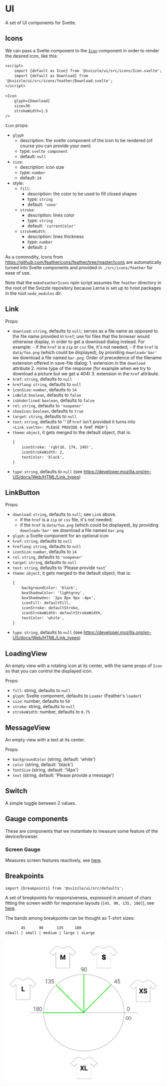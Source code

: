 # UI

A set of UI components for Svelte.

## Icons

We can pass a Svelte component to the [`Icon`](./src/icons/Icon.svelte) component in order to render the desired icon, like this:

```svelte
<script>
	import {default as Icon} from '@svizzle/ui/src/icons/Icon.svelte';
	import {default as Download} from '@svizzle/ui/src/icons/feather/Download.svelte';
</script>

<Icon
	glyph={Download}
	size=30
	strokeWidth=1.5
/>
```

`Icon` props:
- `glyph`
	- description: the svelte component of the icon to be rendered (of course you can provide your own)
	- type: `svelte component`
	- default: `null`
- `size`:
	- description: icon size
	- type: `number`
	- default: `24`
- style:
	- `fill`:
		- description: the color to be used to fill closed shapes
		- type: `string`
		- default: `'none'`
	- `stroke`:
		- description: lines color
		- type: `string`
		- default: `'currentColor'`
	- `strokeWidth`:
		- description: lines thickness
		- type: `number`
		- default: `2`

As a commodity, icons from https://github.com/feathericons/feather/tree/master/icons are automatically turned into Svelte components and provided in `./src/icons/feather` for ease of use.

Note that the `makeFeatherIcons` npm script assumes the `feather` directory in the root of the Svizzle repository because Lerna is set up to hoist packages in the root `node_modules` dir.

## Link

Props:
- `download`: `string`, defaults to `null`; serves as a file name as opposed to the file name provided in `href`; use for files that the browser would otherwise display, in order to get a download dialog instead.
	For example:
		- if the `href` is a `zip` or `csv` file, it's not needed;
		- if the `href` is `data/foo.png` (which could be displayed), by providing `download='bar'` we download a file named `bar.png`.
	Order of precedence of the filename extension offered in save-file dialog:
		1. extension in the `download` attribute
		2. mime type of the response (for example when we try to download a picture but we get a 404)
		3. extension in the `href` attribute.
- `href`: `string`, defaults to `null`
- `hreflang`: `string`, defaults to `null`
- `iconSize`: `number`, defaults to `14`
- `isBold`: `boolean`, defaults to `false`
- `isUnderlined`: `boolean`, defaults to `false`
- `rel`: `string`, defaults to `'noopener'`
- `showIcon`: `boolean`, defaults to `true`
- `target`: `string`, defaults to `null`
- `text`: `string`, defaults to '' (if `href` isn't provided it turns into `<Link.svelte>: PLEASE PROVIDE A `href` PROP'`)
- `theme`: `object`, it gets merged to the default object, that is:
	```
	{
		iconStroke: 'rgb(16, 174, 249)',
		iconStrokeWidth: 2,
		textColor: 'black',
	}
	```
- `type`: `string`, defaults to `null` (see https://developer.mozilla.org/en-US/docs/Web/HTML/Link_types)

## LinkButton

Props:
- `download`: `string`, defaults to `null`; see `Link` above.
	- if the `href` is a `zip` or `csv` file, it's not needed;
	- if the `href` is `data/foo.png` (which could be displayed), by providing `download='bar'` we download a file named `bar.png`
- `glyph`: a Svelte component for an optional icon
- `href`: `string`, defaults to `null`
- `hreflang`: `string`, defaults to `null`
- `iconSize`: `number`, defaults to `14`
- `rel`: `string`, defaults to `'noopener'`
- `target`: `string`, defaults to `null`
- `text`: `string`, defaults to 'Please provide `text`'
- `theme`: `object`, it gets merged to the default object, that is:
	```
	{
		backgroundColor: 'black',
		boxShadowColor: 'lightgrey',
		boxShadowVec: '2px 8px 9px -4px',
		iconFill: defaultFill,
		iconStroke: defaultStroke,
		iconStrokeWidth: defaultStrokeWidth,
		textColor: 'white',
	}
	```
- `type`: `string`, defaults to `null` (see https://developer.mozilla.org/en-US/docs/Web/HTML/Link_types)


## LoadingView

An empty view with a rotating icon at its center, with the same props of `Icon` so that you can control the displayed icon.

Props:
- `fill`: string, defaults to `null`
- `glyph`: Svelte component, defaults to `Loader` (Feather's `loader`)
- `size`: number, defaults to `50`
- `stroke`: string, defaults to `null`
- `strokeWidth`: number, defaults to `0.75`

## MessageView

An empty view with a text at its center.

Props:
- `backgroundColor` (string, default: 'white')
- `color` (string, default: 'black')
- `fontSize` (string, default: '14px')
- `text` (string, default: 'Please provide a message')

## Switch

A simple toggle between 2 values.

## Gauge components

These are components that we instantiate to measure some feature of the device/browser.

### Screen Gauge

Measures screen features reactively, see [here](src/gauges/screen).

## Breakpoints

```
import {breakpoints} from '@svizzle/ui/src/defaults';
```

A set of breakpoints for responsiveness, expressed in amount of chars fitting the screen width for responsive layouts (`[45, 90, 135, 180]`), see [here](https://github.com/nestauk/eurito_indicators_ui/issues/7#issuecomment-790848997).

The bands among breakpoints can be thought as T-shirt sizes:
```
       45      90      135     180
xSmall | small | medium | large | xLarge
```

![breakpoints and bands](./doc/breakpoints.png)

